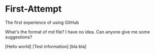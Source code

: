 # First-Attempt
The first experience of using GitHub

What's the format of md file? I have no idea. Can anyone give me some suggestions?

[Hello world]
[Test information]
[bla bla]
